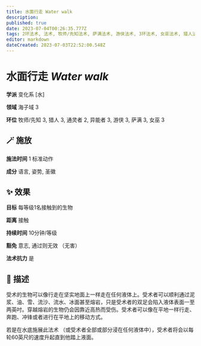 ```yaml
---
title: 水面行走 Water walk
description: 
published: true
date: 2023-07-04T00:26:35.777Z
tags: 2环法术, 法术, 牧师/先知法术, 萨满法术, 游侠法术, 3环法术, 女巫法术, 猎人法术, 变化系, 异能者法术, 通灵者法术, 水, 海子域
editor: markdown
dateCreated: 2023-07-03T22:52:00.548Z
---
```


# **水面行走** *Water walk*

**学派** 变化系 \[水\] 

**领域** 海子域 3

**环位** 牧师/先知 3, 猎人 3, 通灵者 2, 异能者 3, 游侠 3, 萨满 3, 女巫 3

## 🪄 施放

**施法时间** 1 标准动作

**成分** 语言, 姿势, 圣徽

## ✨ 效果 

**目标** 每等级1名接触到的生物 

**距离** 接触  

**持续时间** 10分钟/等级 

**豁免** 意志, 通过则无效 （无害）

**法术抗力** 是

## 📖 描述

受术的生物可以像行走在坚实地面上一样走在任何液体上。受术者可以顺利通过泥浆、油、雪、流沙、流水、冰面甚至熔岩，只是受术者的双足会陷入液体表面一至两英吋。穿越熔岩的生物仍会因靠近高热而受伤。受术者可以像在平地一样行走、奔跑、冲锋或者进行在平地上的移动方式。

若是在水底施展此法术 （或受术者全部或部分浸在任何液体中），受术者将会以每轮60英尺的速度升起直到他踏上液面。
    